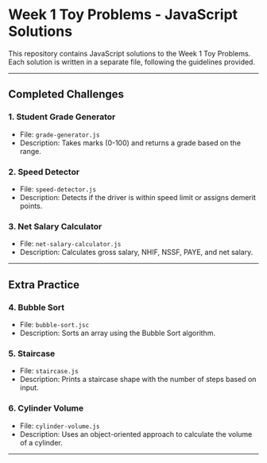 # Week 1 Toy Problems - JavaScript Solutions

This repository contains JavaScript solutions to the Week 1 Toy Problems. Each solution is written in a separate file, following the guidelines provided.

---

## Completed Challenges

### 1. Student Grade Generator

- File: `grade-generator.js`
- Description: Takes marks (0-100) and returns a grade based on the range.

### 2. Speed Detector

- File: `speed-detector.js`
- Description: Detects if the driver is within speed limit or assigns demerit points.

### 3. Net Salary Calculator

- File: `net-salary-calculator.js`
- Description: Calculates gross salary, NHIF, NSSF, PAYE, and net salary.

---

## Extra Practice

### 4. Bubble Sort

- File: `bubble-sort.jsc`
- Description: Sorts an array using the Bubble Sort algorithm.

### 5. Staircase

- File: `staircase.js`
- Description: Prints a staircase shape with the number of steps based on input.

### 6. Cylinder Volume

- File: `cylinder-volume.js`
- Description: Uses an object-oriented approach to calculate the volume of a cylinder.

---
